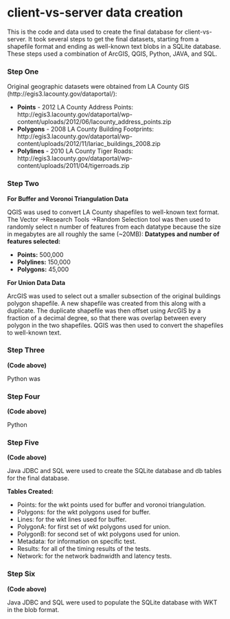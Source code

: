 client-vs-server data creation
==============================

This is the code and data used to create the final database for client-vs-server. It took several steps to get the final datasets, starting from a shapefile format and ending as well-known text blobs in a SQLite database. 
<br>
These steps used a combination of ArcGIS, QGIS, Python, JAVA, and SQL.

<h3>Step One</h3>
Original geographic datasets were obtained from LA County GIS (http://egis3.lacounty.gov/dataportal/):
<ul>
<li><b>Points</b> - 2012 LA County Address Points: http://egis3.lacounty.gov/dataportal/wp-content/uploads/2012/06/lacounty_address_points.zip</li>
<li><b>Polygons</b> - 2008 LA County Building Footprints: http://egis3.lacounty.gov/dataportal/wp-content/uploads/2012/11/lariac_buildings_2008.zip</li>
<li><b>Polylines</b> - 2010 LA County Tiger Roads: http://egis3.lacounty.gov/dataportal/wp-content/uploads/2011/04/tigerroads.zip</li>
</ul>
<h3>Step Two</h3>
<b>For Buffer and Voronoi Triangulation Data</b>
<p>QGIS was used to convert LA County shapefiles to well-known text format. The Vector ->Research Tools ->Random Selection tool was then used to randomly select n number of
features from each datatype because the size in megabytes are all roughly the same (~20MB):
<b>Datatypes and number of features selected:</b>
<ul>
<li><b>Points:</b> 500,000</li>
<li><b>Polylines:</b> 150,000</li>
<li><b>Polygons:</b> 45,000</li>
</ul>
</p>

<b>For Union Data Data</b>
<p>ArcGIS was used to select out a smaller subsection of the original buildings polygon shapefile. A new shapefile was created from this along with a duplicate.
The duplicate shapefile was then offset using ArcGIS by a fraction of a decimal degree, so that there was overlap between every polygon in the two shapefiles. QGIS was then used to
convert the shapefiles to well-known text.</p>

<h3>Step Three</h3>
<b>(Code above)</b> 
<p>Python was </p>

<h3>Step Four</h3>
<b>(Code above)</b> 
<p>Python</p>

<h3>Step Five</h3>
<b>(Code above)</b>  
<p>Java JDBC and SQL were used to create the SQLite database and db tables for the final database.</p>
<b>Tables Created:</b>
<ul>
<li>Points: for the wkt points used for buffer and voronoi triangulation.</li>
<li>Polygons: for the wkt polygons used for buffer.</li>
<li>Lines: for the wkt lines used for buffer.</li>
<li>PolygonA: for first set of wkt polygons used for union.</li>
<li>PolygonB: for second set of wkt polygons used for union.</li>
<li>Metadata: for information on specific test.</li>
<li>Results: for all of the timing results of the tests.</li>
<li>Network: for the network badnwidth and latency tests.</li>
</ul>

<h3>Step Six</h3>
<b>(Code above)</b> 
<p>Java JDBC and SQL were used to populate the SQLite database with WKT in the blob format.</p>


